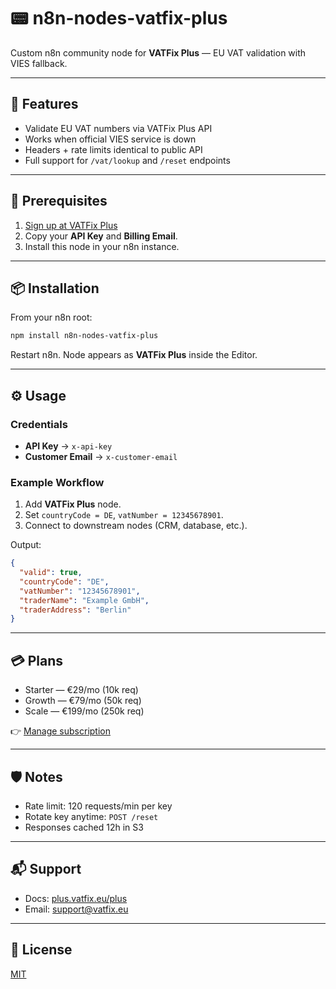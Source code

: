 # 📟 n8n-nodes-vatfix-plus

Custom n8n community node for **VATFix Plus** — EU VAT validation with VIES fallback.

---

## 🚀 Features

* Validate EU VAT numbers via VATFix Plus API
* Works when official VIES service is down
* Headers + rate limits identical to public API
* Full support for `/vat/lookup` and `/reset` endpoints

---

## 🔑 Prerequisites

1. [Sign up at VATFix Plus](https://plus.vatfix.eu/buy)
2. Copy your **API Key** and **Billing Email**.
3. Install this node in your n8n instance.

---

## 📦 Installation

From your n8n root:

```bash
npm install n8n-nodes-vatfix-plus
```

Restart n8n. Node appears as **VATFix Plus** inside the Editor.

---

## ⚙️ Usage

### Credentials

* **API Key** → `x-api-key`
* **Customer Email** → `x-customer-email`

### Example Workflow

1. Add **VATFix Plus** node.
2. Set `countryCode = DE`, `vatNumber = 12345678901`.
3. Connect to downstream nodes (CRM, database, etc.).

Output:

```json
{
  "valid": true,
  "countryCode": "DE",
  "vatNumber": "12345678901",
  "traderName": "Example GmbH",
  "traderAddress": "Berlin"
}
```

---

## 💳 Plans

* Starter — €29/mo (10k req)
* Growth — €79/mo (50k req)
* Scale — €199/mo (250k req)

👉 [Manage subscription](https://billing.stripe.com/p/login/14A14o2Kk69F6Ei2hQ5wI00)

---

## 🛡️ Notes

* Rate limit: 120 requests/min per key
* Rotate key anytime: `POST /reset`
* Responses cached 12h in S3

---

## 📬 Support

* Docs: [plus.vatfix.eu/plus](https://plus.vatfix.eu/plus)
* Email: [support@vatfix.eu](mailto:support@vatfix.eu)

---

## 📜 License

[MIT](./LICENSE)
